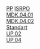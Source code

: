 [PP](https://disk.yandex.ru/d/Ogt40JLkedz00g)
[ISRPO](https://disk.yandex.ru/d/hwGQWfbIRmbxtQ)<br/>
[MDK.04.01](https://disk.yandex.ru/d/-vLom65vetL6BQ)<br/>
[MDK.04.02](https://disk.yandex.ru/d/BuGB8hoXmWXveg)<br/>
[Standart](https://disk.yandex.ru/d/8uQdeMlDgMSufA)<br/>
[UP.02](https://disk.yandex.ru/d/htrNF902_l8jLw)<br/>
[UP.04](https://disk.yandex.ru/d/iU1yBlYYDbjjdQ)<br/>

